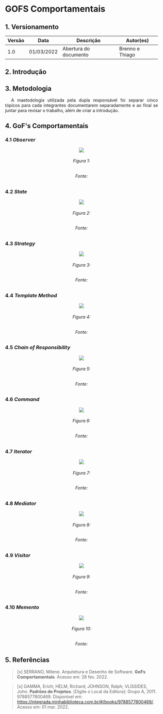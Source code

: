# GOFS Comportamentais

## 1. Versionamento

| Versão | Data       | Descrição                                  | Autor(es)                 |
| ------ | ---------- | ------------------------------------------ | ------------------------- |
| 1.0    | 01/03/2022 | Abertura do documento                      | Brenno e Thiago           |

## 2. Introdução

<p align="justify" style="text-indent: 20px"> </p>

## 3. Metodologia

<p align="justify" style="text-indent: 20px">A maetodologia utilizada pela dupla responsável foi separar cinco tópicos para cada integrantes documentarem separadamente e ao final se juntar para revisar o trabalho, além de criar a introdução.</p>

## 4. GoF's Comportamentais

### 4.1 <i>Observer</i>

<p align="justify" style="text-indent: 20px"></p>

<center>
<img src="../../../assets/padroes_projetos/" class="zoom"> 
<h6>Figura 1: </h6>
<h6>Fonte: </h6>
</center>

### 4.2 <i>State</i>

<p align="justify" style="text-indent: 20px"></p>

<center>
<img src="../../../assets/padroes_projetos/" class="zoom"> 
<h6>Figura 2: </h6>
<h6>Fonte: </h6>
</center>

### 4.3 <i>Strategy</i>

<p align="justify" style="text-indent: 20px"></p>

<center>
<img src="../../../assets/padroes_projetos/" class="zoom"> 
<h6>Figura 3: </h6>
<h6>Fonte: </h6>
</center>

### 4.4 <i>Template Method</i>

<p align="justify" style="text-indent: 20px"></p>

<center>
<img src="../../../assets/padroes_projetos/" class="zoom"> 
<h6>Figura 4: </h6>
<h6>Fonte: </h6>
</center>

### 4.5 <i>Chain of Responsibility</i>

<p align="justify" style="text-indent: 20px"></p>

<center>
<img src="../../../assets/padroes_projetos/" class="zoom"> 
<h6>Figura 5: </h6>
<h6>Fonte: </h6>
</center>

### 4.6 <i>Command</i>

<p align="justify" style="text-indent: 20px"></p>

<center>
<img src="../../../assets/padroes_projetos/" class="zoom"> 
<h6>Figura 6: </h6>
<h6>Fonte: </h6>
</center>

### 4.7 <i>Iterator</i>

<p align="justify" style="text-indent: 20px"></p>

<center>
<img src="../../../assets/padroes_projetos/" class="zoom"> 
<h6>Figura 7: </h6>
<h6>Fonte: </h6>
</center>

### 4.8 <i>Mediator</i>

<p align="justify" style="text-indent: 20px"></p>

<center>
<img src="../../../assets/padroes_projetos/" class="zoom"> 
<h6>Figura 8: </h6>
<h6>Fonte: </h6>
</center>

### 4.9 <i>Visitor</i>

<p align="justify" style="text-indent: 20px"></p>

<center>
<img src="../../../assets/padroes_projetos/" class="zoom"> 
<h6>Figura 9: </h6>
<h6>Fonte: </h6>
</center>

### 4.10 <i>Memento</i>

<p align="justify" style="text-indent: 20px"></p>

<center>
<img src="../../../assets/padroes_projetos/" class="zoom"> 
<h6>Figura 10: </h6>
<h6>Fonte: </h6>
</center>

## 5. Referências

> [x] SERRANO, Milene. Arquitetura e Desenho de Software. **GoFs Comportamentais**. Acesso em: 28 fev. 2022.

> [x] GAMMA, Erich; HELM, Richard; JOHNSON, Ralph; VLISSIDES, John. **Padrões de Projetos**. [Digite o Local da Editora]: Grupo A, 2011. 9788577800469. Disponível em: <a href="https://integrada.minhabiblioteca.com.br/#/books/9788577800469/">https://integrada.minhabiblioteca.com.br/#/books/9788577800469/</a>. Acesso em: 01 mar. 2022.
